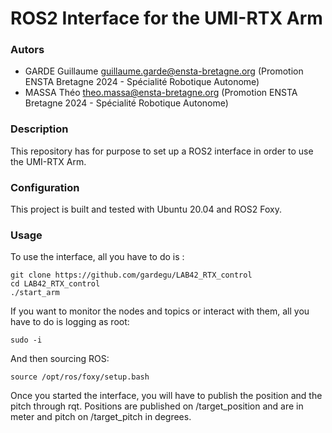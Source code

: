 # ROS2 Interface for the UMI-RTX Arm

### Autors
* GARDE Guillaume guillaume.garde@ensta-bretagne.org (Promotion ENSTA Bretagne 2024 - Spécialité Robotique Autonome)
* MASSA Théo theo.massa@ensta-bretagne.org (Promotion ENSTA Bretagne 2024 - Spécialité Robotique Autonome)

### Description
This repository has for purpose to set up a ROS2 interface in order to use the UMI-RTX Arm.

### Configuration
This project is built and tested with Ubuntu 20.04 and ROS2 Foxy.

### Usage
To use the interface, all you have to do is :

    git clone https://github.com/gardegu/LAB42_RTX_control
    cd LAB42_RTX_control
    ./start_arm

If you want to monitor the nodes and topics or interact with them, all you have to do is logging as root:

    sudo -i

And then sourcing ROS:

    source /opt/ros/foxy/setup.bash

Once you started the interface, you will have to publish the position and the pitch through rqt. Positions are published on /target_position and are in meter and pitch on /target_pitch in degrees.

